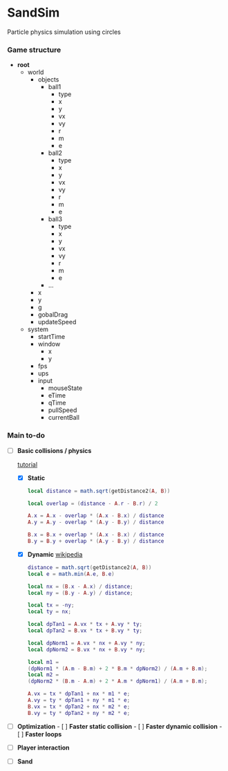 # SandSim

Particle physics simulation using circles

### Game structure

- **root**
    + world
        * objects
            - ball1
                + type
                + x
                + y
                + vx
                + vy
                + r
                + m
                + e
            - ball2
                + type
                + x
                + y
                + vx
                + vy
                + r
                + m
                + e
            - ball3
                + type
                + x
                + y
                + vx
                + vy
                + r
                + m
                + e
            - ...
        * x
        * y
        * g
        * gobalDrag
        * updateSpeed
    + system
        * startTime
        * window
            - x
            - y
        * fps
        * ups
        * input
            - mouseState
            - eTime
            - qTime
            - pullSpeed
            - currentBall

### Main to-do

- [ ] **Basic collisions / physics**

    [tutorial](https://github.com/OneLoneCoder/videos/blob/master/OneLoneCoder_Balls1.cpp)

    - [x] **Static**
      
        ```lua
        local distance = math.sqrt(getDistance2(A, B))

        local overlap = (distance - A.r - B.r) / 2

        A.x = A.x - overlap * (A.x - B.x) / distance
        A.y = A.y - overlap * (A.y - B.y) / distance

        B.x = B.x + overlap * (A.x - B.x) / distance
        B.y = B.y + overlap * (A.y - B.y) / distance
    	```
    	
    - [x] **Dynamic**
      [wikipedia](https://en.wikipedia.org/wiki/Elastic_collision)
		
    	```lua
        distance = math.sqrt(getDistance2(A, B))
        local e = math.min(A.e, B.e)
      
        local nx = (B.x - A.x) / distance;
        local ny = (B.y - A.y) / distance;
      
        local tx = -ny;
        local ty = nx;
      
        local dpTan1 = A.vx * tx + A.vy * ty;
        local dpTan2 = B.vx * tx + B.vy * ty;
      
        local dpNorm1 = A.vx * nx + A.vy * ny;
        local dpNorm2 = B.vx * nx + B.vy * ny;
      
        local m1 = 
        (dpNorm1 * (A.m - B.m) + 2 * B.m * dpNorm2) / (A.m + B.m);
        local m2 = 
        (dpNorm2 * (B.m - A.m) + 2 * A.m * dpNorm1) / (A.m + B.m);
      
        A.vx = tx * dpTan1 + nx * m1 * e;
        A.vy = ty * dpTan1 + ny * m1 * e;
        B.vx = tx * dpTan2 + nx * m2 * e;
        B.vy = ty * dpTan2 + ny * m2 * e;
    	```

- [ ] **Optimization**
        - [ ] **Faster static collision**
        - [ ] **Faster dynamic collision**
        - [ ] **Faster loops**
    
- [ ] **Player interaction**
- [ ] **Sand**